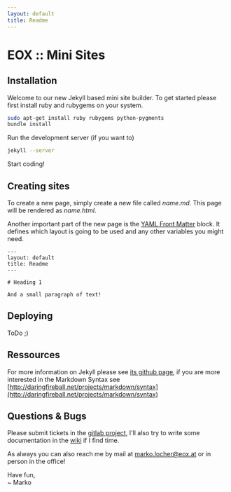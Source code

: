 ```yaml
---
layout: default
title: Readme
---
```


# EOX :: Mini Sites

## Installation

Welcome to our new Jekyll based mini site builder. To get started please first install ruby and rubygems on your system.

```bash
sudo apt-get install ruby rubygems python-pygments
bundle install

```

Run the development server (if you want to)

```bash
jekyll --server
```

Start coding!

## Creating sites

To create a new page, simply create a new file called *name.md*. This page will be rendered as *name.html*.

Another important part of the new page is the [YAML Front Matter](https://github.com/mojombo/jekyll/wiki/YAML-Front-Matter) block. It defines which layout is going to be used and any other variables you might need.

```
---
layout: default
title: Readme
---

# Heading 1

And a small paragraph of text!

```

## Deploying

ToDo ;)

## Ressources

For more information on Jekyll please see [its github page](https://github.com/mojombo/jekyll/), if you are more interested in the Markdown Syntax see [http://daringfireball.net/projects/markdown/syntax](http://daringfireball.net/projects/markdown/syntax)

## Questions & Bugs

Please submit tickets in the [gitlab project](https://gitlab.eox.at/sites/scaffold), I'll also try to write some documentation in the [wiki](https://gitlab.eox.at/sites/scaffold/wikis/) if I find time.

As always you can also reach me by mail at [marko.locher@eox.at](mailto:marko.locher@eox.at) or in person in the office!

Have fun,<br />
~ Marko